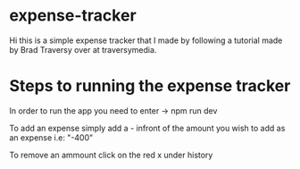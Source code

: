 # expense-tracker


Hi this is a simple expense tracker that I made by following a tutorial made by Brad Traversy over at traversymedia.

# Steps to running the expense tracker

In order to run the app you need to enter -> npm run dev

To add an expense simply add a - infront of the amount you wish to add as an expense i.e: "-400" 

To remove an ammount click on the red x under history

